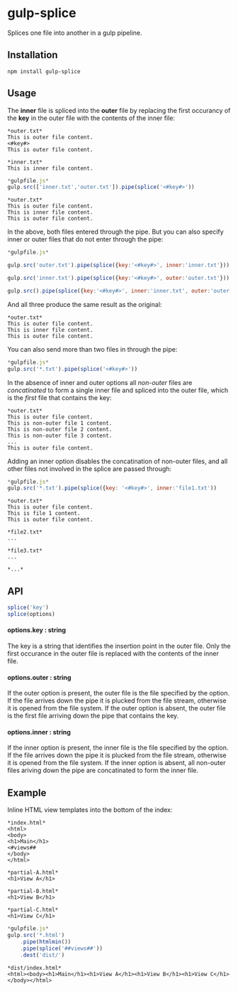# gulp-splice

Splices one file into another in a gulp pipeline.

## Installation

`npm install gulp-splice`

## Usage

The **inner** file is spliced into the **outer** file by replacing the first occurancy of the **key** in the outer file
with the contents of the inner file:

```
*outer.txt*
This is outer file content.
<#key#>
This is outer file content.
```

```
*inner.txt*
This is inner file content.
```

```javascript
*gulpfile.js*
gulp.src(['inner.txt','outer.txt']).pipe(splice('<#key#>'))
```

```
*outer.txt*
This is outer file content.
This is inner file content.
This is outer file content.
```

In the above, both files entered through the pipe.  But you can also specify inner
or outer files that do not enter through the pipe:

```javascript
*gulpfile.js*

gulp.src('outer.txt').pipe(splice({key:'<#key#>', inner:'inner.txt'}))

gulp.src('inner.txt').pipe(splice({key:'<#key#>', outer:'outer.txt'}))

gulp.src().pipe(splice({key:'<#key#>', inner:'inner.txt', outer:'outer.txt' }))
```

And all three produce the same result as the original:

```
*outer.txt*
This is outer file content.
This is inner file content.
This is outer file content.
```

You can also send more than two files in through the pipe:

```javascript
*gulpfile.js*
gulp.src('*.txt').pipe(splice('<#key#>'))
```

In the absence of inner and outer options all *non-outer* files are _concatinated_ to form 
a single inner file and spliced into the outer file, which is the *first* file that contains
the key:

```
*outer.txt*
This is outer file content.
This is non-outer file 1 content.
This is non-outer file 2 content.
This is non-outer file 3 content.
...
This is outer file content.
```

Adding an inner option disables the concatination of non-outer files, and all other files
not involved in the splice are passed through:

```javascript
*gulpfile.js*
gulp.src('*.txt').pipe(splice({key: '<#key#>', inner:'file1.txt'))
```

```
*outer.txt*
This is outer file content.
This is file 1 content.
This is outer file content.
```
```
*file2.txt*
...
```
```
*file3.txt*
...
```
```
*...*
```

## API

```javascript
splice('key') 
splice(options)
```

#### options.key : string

The key is a string that identifies the insertion point in the outer file.  Only the first 
occurance in the outer file is replaced with the contents of the inner file.

#### options.outer : string

If the outer option is present, the outer file is the file specified by the option.  If the file
arrives down the pipe it is plucked from the file stream, otherwise it is opened from the file
system.  If the outer option is absent, the outer file is the first file arriving down the pipe
that contains the key.

#### options.inner : string

If the inner option is present, the inner file is the file specified by the option.  If the file
arrives down the pipe it is plucked from the file stream, otherwise it is opened from the file
system.  If the inner option is absent, all non-outer files ariving down the pipe are concatinated
to form the inner file.



## Example

Inline HTML view templates into the bottom of the index:

```
*index.html*
<html>
<body>
<h1>Main</h1>
<#views##
</body>
</html>
```

```
*partial-A.html*
<h1>View A</h1>
```

```
*partial-B.html*
<h1>View B</h1>
```

```
*partial-C.html*
<h1>View C</h1>
```

```javascript
*gulpfile.js*
gulp.src('*.html')
	.pipe(htmlmin())
	.pipe(splice('##views##'))
	.dest('dist/')
```

```
*dist/index.html*
<html><body><h1>Main</h1><h1>View A</h1><h1>View B</h1><h1>View C</h1></body></html>
```






